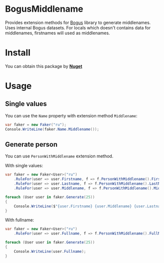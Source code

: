 # BogusMiddlename

Provides extension methods for [Bogus](https://link-url-here.org) library to generate middlenames. Uses internal Bogus datasets. 
For locals which doesn't contains data for middlenames, firstnames will used as middlenames.

# Install

You can obtain this package by **[Nuget](https://www.nuget.org/packages/BogusMiddlename)** 

# Usage

## Single values

You can use the `Name` property with extension method `Middlename`:
```csharp
var faker = new Faker("ru");
Console.WriteLine(faker.Name.Middlename());
```

## Generate person

You can use `PersonWithMiddlename` extension method.  

With single values:
```csharp
var faker = new Faker<User>("ru")
    .RuleFor(user => user.Firstname, f => f.PersonWithMiddlename().FirstName)
    .RuleFor(user => user.Lastname, f => f.PersonWithMiddlename().LastName)
    .RuleFor(user => user.Middlename, f => f.PersonWithMiddlename().MiddleName);

foreach (User user in faker.Generate(25))
{
    Console.WriteLine($"{user.Firstname} {user.Middlename} {user.Lastname}");
}
```
With fullname:
```csharp
var faker = new Faker<User>("ru")
    .RuleFor(user => user.Fullname, f => f.PersonWithMiddlename().FullName);

foreach (User user in faker.Generate(25))
{
    Console.WriteLine(user.Fullname);
}
```
